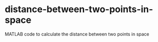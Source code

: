 # distance-between-two-points-in-space
MATLAB code to calculate the distance between two points in space
